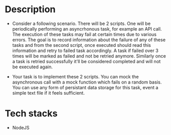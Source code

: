 # Description

- Consider a following scenario. There will be 2 scripts. One will be periodically performing an asyncrhonous task, for example an API call. The execution of these tasks may fail at certain times due to various errors. The goal is to record information about the failure of any of these tasks and from the second script, once executed should read this information and retry to failed task accordingly. A task if failed over 3 times will be marked as failed and not be retried anymore. Similarly once a task is retried successfully it'll be considered completed and will not be executed again. 

- Your task is to implement these 2 scripts. You can mock the asynchronous call with a mock function which fails on a random basis. You can use any form of persistant data storage for this task, event a simple text file if it feels sufficient.

# Tech stacks

- NodeJS